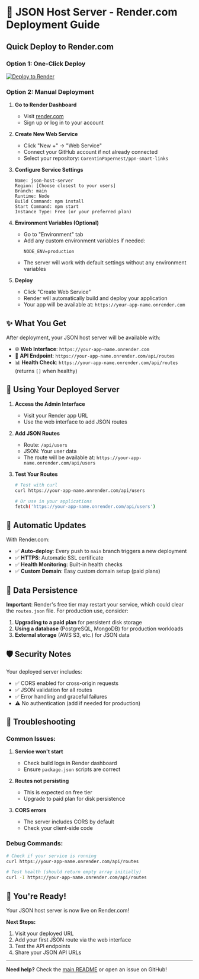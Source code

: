 # 🚀 JSON Host Server - Render.com Deployment Guide

## Quick Deploy to Render.com

### Option 1: One-Click Deploy

[![Deploy to Render](https://render.com/images/deploy-to-render-button.svg)](https://render.com/deploy?repo=https://github.com/CorentinPapernest/ppn-smart-links.git)

### Option 2: Manual Deployment

1. **Go to Render Dashboard**
   - Visit [render.com](https://render.com)
   - Sign up or log in to your account

2. **Create New Web Service**
   - Click "New +" → "Web Service"
   - Connect your GitHub account if not already connected
   - Select your repository: `CorentinPapernest/ppn-smart-links`

3. **Configure Service Settings**
   ```
   Name: json-host-server
   Region: [Choose closest to your users]
   Branch: main
   Runtime: Node
   Build Command: npm install
   Start Command: npm start
   Instance Type: Free (or your preferred plan)
   ```

4. **Environment Variables (Optional)**
   - Go to "Environment" tab
   - Add any custom environment variables if needed:
     ```
     NODE_ENV=production
     ```
   - The server will work with default settings without any environment variables

5. **Deploy**
   - Click "Create Web Service"
   - Render will automatically build and deploy your application
   - Your app will be available at: `https://your-app-name.onrender.com`

## ✨ What You Get

After deployment, your JSON host server will be available with:

- 🌐 **Web Interface**: `https://your-app-name.onrender.com`
- 🔗 **API Endpoint**: `https://your-app-name.onrender.com/api/routes`
- 📊 **Health Check**: `https://your-app-name.onrender.com/api/routes` (returns `[]` when healthy)

## 🎯 Using Your Deployed Server

1. **Access the Admin Interface**
   - Visit your Render app URL
   - Use the web interface to add JSON routes

2. **Add JSON Routes**
   - Route: `/api/users`
   - JSON: Your user data
   - The route will be available at: `https://your-app-name.onrender.com/api/users`

3. **Test Your Routes**
   ```bash
   # Test with curl
   curl https://your-app-name.onrender.com/api/users
   
   # Or use in your applications
   fetch('https://your-app-name.onrender.com/api/users')
   ```

## 🔄 Automatic Updates

With Render.com:
- ✅ **Auto-deploy**: Every push to `main` branch triggers a new deployment
- ✅ **HTTPS**: Automatic SSL certificate
- ✅ **Health Monitoring**: Built-in health checks
- ✅ **Custom Domain**: Easy custom domain setup (paid plans)

## 💾 Data Persistence

**Important**: Render's free tier may restart your service, which could clear the `routes.json` file. For production use, consider:

1. **Upgrading to a paid plan** for persistent disk storage
2. **Using a database** (PostgreSQL, MongoDB) for production workloads
3. **External storage** (AWS S3, etc.) for JSON data

## 🛡️ Security Notes

Your deployed server includes:
- ✅ CORS enabled for cross-origin requests
- ✅ JSON validation for all routes
- ✅ Error handling and graceful failures
- ⚠️ No authentication (add if needed for production)

## 🔧 Troubleshooting

### Common Issues:

1. **Service won't start**
   - Check build logs in Render dashboard
   - Ensure `package.json` scripts are correct

2. **Routes not persisting**
   - This is expected on free tier
   - Upgrade to paid plan for disk persistence

3. **CORS errors**
   - The server includes CORS by default
   - Check your client-side code

### Debug Commands:

```bash
# Check if your service is running
curl https://your-app-name.onrender.com/api/routes

# Test health (should return empty array initially)
curl -I https://your-app-name.onrender.com/api/routes
```

## 🎉 You're Ready!

Your JSON host server is now live on Render.com! 

**Next Steps:**
1. Visit your deployed URL
2. Add your first JSON route via the web interface
3. Test the API endpoints
4. Share your JSON API URLs

---

**Need help?** Check the [main README](README.md) or open an issue on GitHub! 